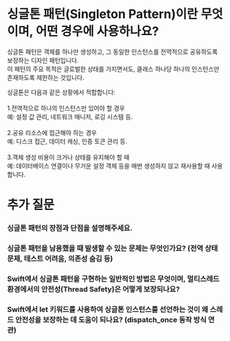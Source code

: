 # 싱글톤 패턴(Singleton Pattern)이란 무엇이며, 어떤 경우에 사용하나요?
싱글톤 패턴은 객체를 하나만 생성하고, 그 동일한 인스턴스를 전역적으로 공유하도록 보장하는 디자인 패턴입니다.</br>
이 패턴의 주요 목적은 글로벌한 상태를 가지면서도, 클래스 하나당 하나의 인스턴스만 존재하도록 제한하는 것입니다.

싱글톤은 다음과 같은 상황에서 적합합니다:</br></br>
1.전역적으로 하나의 인스턴스만 있어야 할 경우</br>
예: 설정 값 관리, 네트워크 매니저, 로깅 시스템 등.</br></br>
2.공유 리소스에 접근해야 하는 경우</br>
예: 디스크 접근, 데이터 캐싱, 인증 토큰 관리 등.</br></br>
3.객체 생성 비용이 크거나 상태를 유지해야 할 때</br>
예: 데이터베이스 연결이나 무거운 설정 객체 등을 매번 생성하지 않고 재사용할 때 사용합니다.</br>



# 추가 질문
### 싱글톤 패턴의 장점과 단점을 설명해주세요.
### 싱글톤 패턴을 남용했을 때 발생할 수 있는 문제는 무엇인가요? (전역 상태 문제, 테스트 어려움, 의존성 숨김 등)
### Swift에서 싱글톤 패턴을 구현하는 일반적인 방법은 무엇이며, 멀티스레드 환경에서의 안전성(Thread Safety)은 어떻게 보장되나요?
### Swift에서 let 키워드를 사용하여 싱글톤 인스턴스를 선언하는 것이 왜 스레드 안전성을 보장하는 데 도움이 되나요? (dispatch_once 동작 방식 연관)
